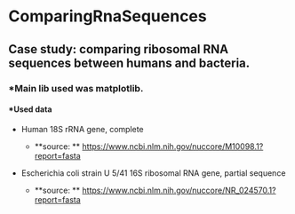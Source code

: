 # ComparingRnaSequences

## Case study: comparing ribosomal RNA sequences between humans and bacteria.

### *Main lib used was **matplotlib.**

#### *Used data
  * Human 18S rRNA gene, complete
     * **source: ** https://www.ncbi.nlm.nih.gov/nuccore/M10098.1?report=fasta
  
  * Escherichia coli strain U 5/41 16S ribosomal RNA gene, partial sequence
     * **source: ** https://www.ncbi.nlm.nih.gov/nuccore/NR_024570.1?report=fasta
  

